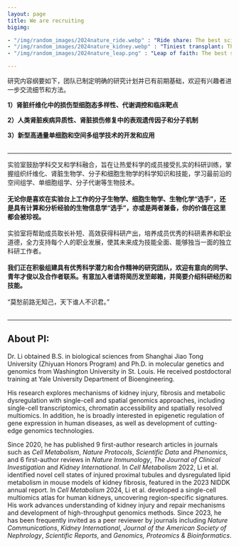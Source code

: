 ```yaml
---
layout: page
title: We are recruiting
bigimg:

- "/img/random_images/2024nature_ride.webp" : "Ride share: The best science images of 2024 picked by Nature (《奇妙搭档》by Enric Gener)"
- "/img/random_images/2024nature_kidney.webp" : "Tiniest transplant: The best science images of 2024 picked by Nature (“胎儿到胎儿”小鼠肾脏移植by K. Morimoto et al.)"
- "/img/random_images/2024nature_leap.png" : "Leap of faith: The best science images of 2024 picked by Nature（《信念一跃》by National Geographic/Bertie Gregory）"

---
```


研究内容纲要如下，团队已制定明确的研究计划并已有前期基础，欢迎有兴趣者进一步交流细节和方法。<br>

**1）肾脏纤维化中的损伤型细胞态多样性、代谢调控和临床靶点**<br>

**2）人类肾脏疾病异质性、肾脏损伤修复中的表观遗传因子和分子机制**<br>

**3）新型高通量单细胞和空间多组学技术的开发和应用**<br>
<br>
<hr>

实验室鼓励学科交叉和学科融合，旨在让热爱科学的成员接受扎实的科研训练，掌握组织纤维化、肾脏生物学、分子和细胞生物学的科学知识和技能，学习最前沿的空间组学、单细胞组学、分子代谢等生物技术。<br><br>
**无论你是喜欢在实验台上工作的分子生物学、细胞生物学、生物化学“选手”，还是具有计算和分析经验的生物信息学“选手”，亦或是两者兼备，你的价值在这里都会被珍视。**<br><br>
实验室将帮助成员取长补短、高效获得科研产出，培养成员优秀的科研素养和职业道德，全力支持每个人的职业发展，使其未来成为技能全面、能够独当一面的独立科研工作者。<br><br>
**我们正在积极组建具有优秀科学潜力和合作精神的研究团队，欢迎有意向的同学、青年才俊以及合作者联系。有意加入者请将简历发至邮箱，并简要介绍科研经历和技能。**<br><br>
“莫愁前路无知己，天下谁人不识君。”
<br><br>
<hr>


## About PI:<br>

Dr. Li obtained B.S. in biological sciences from Shanghai Jiao Tong University (Zhiyuan Honors Program) and Ph.D. in molecular genetics and genomics from Washington University in St. Louis. He received postdoctoral training at Yale University Department of Bioengineering.<br>

His research explores mechanisms of kidney injury, fibrosis and metabolic dysregulation with single-cell and spatial genomics approaches, including single-cell transcriptomics, chromatin accessibility and spatially resolved multiomics. In addition, he is broadly interested in epigenetic regulation of gene expression in human diseases, as well as development of cutting-edge genomics technologies.<br>

Since 2020, he has published 9 first-author research articles in journals such as <i>Cell Metabolism</i>, <i>Nature Protocols</i>, <i>Scientific Data</i> and <i>Phenomics</i>, and 6 first-author reviews in <i>Nature Immunology</i>, <i>The Journal of Clinical Investigation</i> and <i>Kidney International</i>. In <i>Cell Metabolism</i> 2022, Li et al. identified novel cell states of injured proximal tubules and dysregulated lipid metabolism in mouse models of kidney fibrosis, featured in the 2023 NIDDK annual report. In <i>Cell Metabolism</i> 2024, Li et al. developed a single-cell multiomics atlas for human kidneys, uncovering region-specific signatures. His work advances understanding of kidney injury and repair mechanisms and development of high-throughput genomics methods. Since 2023, he has been frequently invited as a peer reviewer by journals including <i>Nature Communications</i>, <i>Kidney International</i>, <i>Journal of the American Society of Nephrology</i>, <i>Scientific Reports</i>, and <i>Genomics, Proteomics & Bioinformatics</i>.
